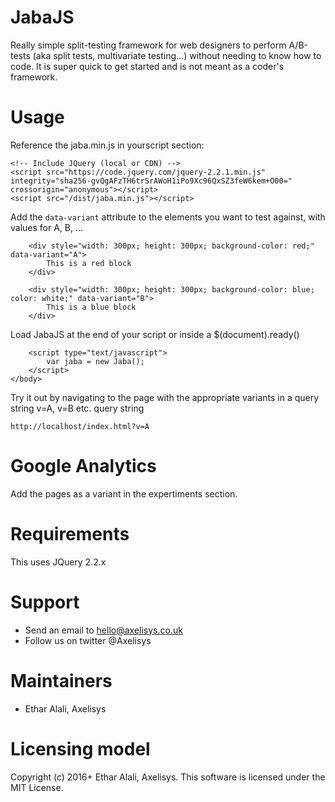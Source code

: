 # JabaJS
Really simple split-testing framework for web designers to perform A/B-tests (aka split tests, multivariate testing...) without needing to know how to code. It is super quick to get started and is not meant as a coder's framework.

# Usage
Reference the jaba.min.js in yourscript section:
```
<!-- Include JQuery (local or CDN) -->
<script src="https://code.jquery.com/jquery-2.2.1.min.js" integrity="sha256-gvQgAFzTH6trSrAWoH1iPo9Xc96QxSZ3feW6kem+O00=" crossorigin="anonymous"></script>
<script src="/dist/jaba.min.js"></script>
```

Add the `data-variant` attribute to the elements you want to test against, with values for A, B, ... 

```
    <div style="width: 300px; height: 300px; background-color: red;" data-variant="A">
        This is a red block
    </div>

    <div style="width: 300px; height: 300px; background-color: blue; color: white;" data-variant="B">
        This is a blue block
    </div>
```

Load JabaJS at the end of your script or inside a $(document).ready()

```
    <script type="text/javascript">
        var jaba = new Jaba();
    </script>
</body>
```
Try it out by navigating to the page with the appropriate variants in a query string v=A, v=B etc. query string
```
http://localhost/index.html?v=A
```
# Google Analytics
Add the pages as a variant in the expertiments section.

# Requirements 
This uses JQuery 2.2.x

# Support
* Send an email to hello@axelisys.co.uk
* Follow us on twitter @Axelisys

# Maintainers
* Ethar Alali, Axelisys

# Licensing model 
Copyright (c) 2016+ Ethar Alali, Axelisys. This software is licensed under the MIT License.
